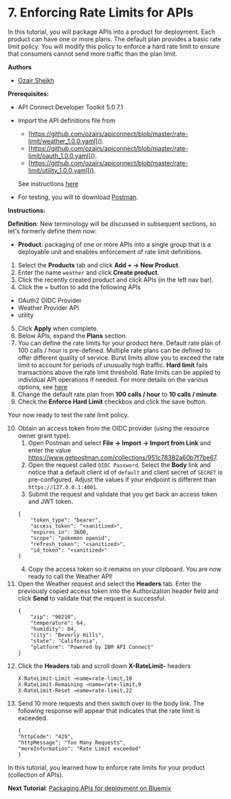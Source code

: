 # 7. Enforcing Rate Limits for APIs

In this tutorial, you will package APIs into a product for deployment. Each product can have one or more plans. The default plan provides a basic rate limit policy. You will modify this policy to enforce a hard rate limit to ensure that consumers cannot send more traffic than the plan limit.

**Authors** 
* [Ozair Sheikh](https://github.com/ozairs)

**Prerequisites:** 

* API Connect Developer Toolkit 5.0.7.1
* Import the API definitions file from 
	* [https://github.com/ozairs/apiconnect/blob/master/rate-limit/weather_1.0.0.yaml](). 
	* [https://github.com/ozairs/apiconnect/blob/master/rate-limit/oauth_1.0.0.yaml](). 
	* [https://github.com/ozairs/apiconnect/blob/master/rate-limit/utility_1.0.0.yaml](). 

	See instructions [here](https://www.ibm.com/support/knowledgecenter/SSMNED_5.0.0/com.ibm.apic.apionprem.doc/create_api_swagger.html)
* For testing, you will to download [Postman](https://www.getpostman.com/).

**Instructions:** 

**Definition**: New terminology will be discussed in subsequent sections, so let's formerly define them now:
* **Product**: packaging of one or more APIs into a single group that is a deployable unit and enables enforcement of rate limit definitions.

1. Select the **Products** tab and click **Add + -> New Product**.
2. Enter the name `weather` and click **Create product**.
3. Click the recently created product and click APIs (in the left nav bar).
4. Click the + button to add the following APIs
  * OAuth2 OIDC Provider
  * Weather Provider API
  * utility
5. Click **Apply** when complete.
6. Below APIs, expand the **Plans** section.
7. You can define the rate limits for your product here. Default rate plan of 100 calls / hour is pre-defined. Multiple rate plans can be defined to offer different quality of service. Burst limits allow you to exceed the rate limit to account for periods of unusually high traffic. **Hard limit** fails transactions above the rate limit threshold. Rate limits can be applied to individual API operations if needed.
For more details on the various options, see [here](https://www.ibm.com/support/knowledgecenter/SSMNED_5.0.0/com.ibm.apic.toolkit.doc/task_apim_cli_product_yaml_plans.html)
8. Change the default rate plan from **100 calls / hour** to **10 calls / minute**.
9. Check the **Enforce Hard Limit** checkbox and click the save button.

Your now ready to test the rate limit policy.

10. Obtain an access token from the OIDC provider (using the resource owner grant type).
	1. Open Postman and select **File -> Import -> Import from Link** and enter the value https://www.getpostman.com/collections/951c78382a60b7f7be67.
	2. Open the request called `OIDC Password`. Select the **Body** link and notice that a default client id of `default` and client secret of `SECRET` is pre-configured. Adjust the values if your endpoint is different than `https://127.0.0.1:4001`.
	3. Submit the request and validate that you get back an access token and JWT token.
	```
	{
		"token_type": "bearer",
		"access_token": "<sanitized>",
		"expires_in": 3600,
		"scope": "pokemon openid",
		"refresh_token": "<sanitized>",
		"id_token": "<sanitized>"
	}
	```
	4. Copy the access token so it remains on your clipboard. You are now ready to call the Weather API!
11. Open the Weather request and select the **Headers** tab. Enter the previously copied access token into the Authorization header field and click **Send** to validate that the request is successful.
	```
	{
		"zip": "90210",
		"temperature": 64,
		"humidity": 84,
		"city": "Beverly Hills",
		"state": "California",
		"platform": "Powered by IBM API Connect"
	}
	```
12. Click the **Headers** tab and scroll down **X-RateLimit-** headers
	```
	X-RateLimit-Limit →name=rate-limit,10
	X-RateLimit-Remaining →name=rate-limit,9
	X-RateLimit-Reset →name=rate-limit,22
	```
13. Send 10 more requests and then switch over to the body link. The following response will appear that indicates that the rate limit is exceeded.
	```
	{
	"httpCode": "429",
	"httpMessage": "Too Many Requests",
	"moreInformation": "Rate Limit exceeded"
	}
	```
	
In this tutorial, you learned how to enforce rate limits for your product (collection of APIs).

**Next Tutorial**: [Packaging APIs for deployment on Bluemix](../master/bluemix/README.md)
